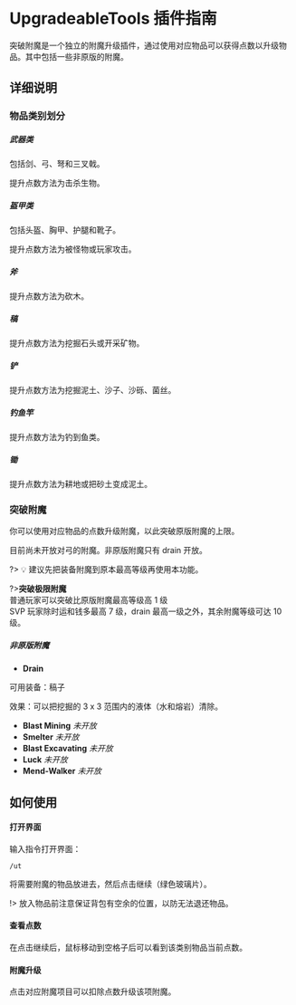 # UpgradeableTools 插件指南

突破附魔是一个独立的附魔升级插件，通过使用对应物品可以获得点数以升级物品。其中包括一些非原版的附魔。

## 详细说明

### 物品类别划分

##### 武器类

包括剑、弓、弩和三叉戟。

提升点数方法为击杀生物。

##### 盔甲类

包括头盔、胸甲、护腿和靴子。

提升点数方法为被怪物或玩家攻击。

##### 斧

提升点数方法为砍木。

##### 稿

提升点数方法为挖掘石头或开采矿物。

##### 铲

提升点数方法为挖掘泥土、沙子、沙砾、菌丝。

##### 钓鱼竿

提升点数方法为钓到鱼类。

##### 锄

提升点数方法为耕地或把砂土变成泥土。

### 突破附魔

你可以使用对应物品的点数升级附魔，以此突破原版附魔的上限。

目前尚未开放对弓的附魔。非原版附魔只有 drain 开放。

?> 💡 建议先把装备附魔到原本最高等级再使用本功能。

?>**突破极限附魔**<br>普通玩家可以突破比原版附魔最高等级高 1 级<br>SVP 玩家除时运和钱多最高 7 级，drain 最高一级之外，其余附魔等级可达 10 级。

##### 非原版附魔

- **Drain** 

可用装备：稿子

效果：可以把挖掘的 3 x 3 范围内的液体（水和熔岩）清除。

- **Blast Mining** *未开放*
- **Smelter** *未开放*
- **Blast Excavating** *未开放*
- **Luck** *未开放*
- **Mend-Walker** *未开放*


## 如何使用

#### 打开界面
输入指令打开界面：

```minecraft
/ut
```

将需要附魔的物品放进去，然后点击继续（绿色玻璃片）。

!> 放入物品前注意保证背包有空余的位置，以防无法退还物品。

#### 查看点数

在点击继续后，鼠标移动到空格子后可以看到该类别物品当前点数。

#### 附魔升级

点击对应附魔项目可以扣除点数升级该项附魔。
